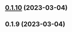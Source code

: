 ## [0.1.10](https://github.com/teliodigital/bulgarian-positive-feed/compare/v0.1.9...v0.1.10) (2023-03-04)



## 0.1.9 (2023-03-04)



